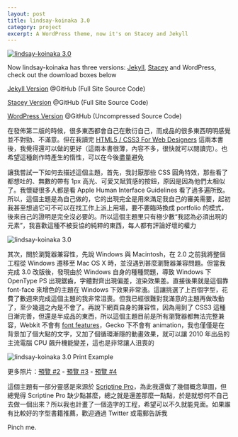 ```yaml
---
layout: post
title: lindsay-koinaka 3.0
category: project
excerpt: A WordPress theme, now it's on Stacey and Jekyll
---
```


<p><a href="//sparanoid.com/about/"><img src="{{ site.file }}/lindsay-koinaka-3-v2.png" alt="lindsay-koinaka 3.0" /></a></p>

<p class="note">Now lindsay-koinaka has three versions: <a href="http://jekyllrb.com/">Jekyll</a>, <a href="http://staceyapp.com/">Stacey</a> and WordPress, check out the download boxes below</p>
<p class="download"><a href="http://github.com/sparanoid/lindsay-koinaka-jekyll">Jekyll Version</a> @GitHub (Full Site Source Code)</p>
<p class="download"><a href="http://github.com/sparanoid/lindsay-koinaka-stacey">Stacey Version</a> @GitHub (Full Site Source Code)</p>
<p class="download"><a href="http://github.com/sparanoid/lindsay-koinaka-wp">WordPress Version</a> @GitHub (Uncompressed Source Code)</p>

<section>
<p>在發佈第二版的時候，很多東西都會自己在敷衍自己，而成品的很多東西明明感覺並不對勁、不滿意。但在我讀完 <a href="http://books.alistapart.com/products/html5-for-web-designers">HTML5 / CSS3 For Web Designers</a> 這兩本書後，我覺得還可以做的更好（這兩本書很薄，內容不多，很快就可以閱讀完）。也希望這種創作時產生的惰性，可以在今後盡量避免</p>

<p>讓我嘗試一下如何去描述這個主題，首先，我討厭那些 CSS 圓角特效，那些看了都想吐的、無數的帶有 1px 高光、可愛又賦質感的按鈕，原因是因為他們太相似了。我懷疑很多人都是看 Apple Human Interface Guidelines 看了過多遍所致。所以，這個主題是為自己做的，它的出現完全是用來滿足我自己的審美需要，起初我甚至想過它可不可以在找工作上派上用場，要不要臨時換成 portfolio 的模式，後來自己的證明是完全沒必要的。所以這個主題里只有極少數“我認為必須出現的元素”，我喜歡這種不被妥協的純粹的東西，每人都有評論好壞的權力</p>
</section>

<p><img src="{{ site.file }}/lindsay-koinaka-3.jpg" alt="lindsay-koinaka 3.0" /></p>

<section>
<p>其次，關於瀏覽器兼容性，先說 Windows 與 Macintosh，在 2.0 之前我將整個工程從 Windows 遷移至 Mac OS X 時，並沒遇到甚麼瀏覽器兼容問題。但當我完成 3.0 改版後，發現由於 Windows 自身的種種問題，導致 Windows 下 OpenType PS 出現鋸齒，字體對齊出現偏差，渲染效果差。直接後果就是這個靠 font-face 來增色的主題在 Windows 下效果非常渣。這讓挑選了上百個字型，花費了數週來完成這個主題的我非常沮喪。但我已經很難對我滿意的主題再做改動了，至少幾週之內是不會了。再說下網頁自身的兼容性，因為用到了 CSS3 這種日漸完善，但還是半成品的東西，所以這個主題目前是所有瀏覽器都無法完整兼容，Webkit 不會有 <a href="http://hacks.mozilla.org/2010/11/firefox-4-font-feature-support/">font features</a>，Gecko 下不會有 animation，我也僅僅是在背景加了個大點的文字，又加了個循環漸隱的動畫效果，就可以讓 2010 年出品的主流電腦 CPU 飆升機能變差，這也是非常讓人沮喪的</p>
</section>

<p><img src="{{ site.file }}/lindsay-koinaka-3-print-example-01.jpg" alt="lindsay-koinaka 3.0 Print Example" /></p>

<p>
更多照片：<a href="{{ site.file }}/lindsay-koinaka-3-print-example-02.jpg">預覽 #2</a> -
<a href="{{ site.file }}/lindsay-koinaka-3-print-example-03.jpg">預覽 #3</a> -
<a href="{{ site.file }}/lindsay-koinaka-3-print-example-04.jpg">預覽 #4</a>
</p>

<section>
<p>這個主題有一部分靈感是來源於 <a href="http://new.myfonts.com/fonts/cheapprofonts/scriptina-pro/regular/">Scriptine Pro</a>，為此我還做了幾個概念草圖，但總覺得 Scriptine Pro 缺少點甚麼，總之就是還差那麼一點點，於是就想何不自己去做一個出來？所以我也計畫了一個造字的工程，希望可以不久就能見面。如果誰有比較好的字型書籍推薦，歡迎通過 Twitter 或電郵告訴我</p>

<p>Pinch me.</p>
</section>